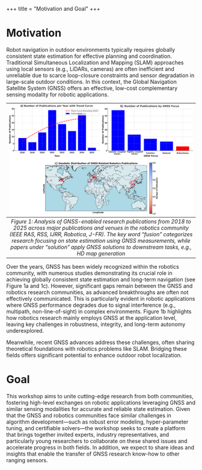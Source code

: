 +++
title = "Motivation and Goal"
+++


# Motivation

Robot navigation in outdoor environments typically requires globally consistent state estimation for effective planning and coordination. Traditional Simultaneous Localization and Mapping (SLAM) approaches using local sensors (e.g., LiDARs, cameras) are often inefficient and unreliable due to scarce loop-closure constraints and sensor degradation in large-scale outdoor conditions. In this context, the Global Navigation Satellite System (GNSS) offers an effective, low-cost complementary sensing modality for robotic applications.


| ![](trend.png) | 
|:--:| 
| *Figure 1: Analysis of GNSS-enabled research publications from 2018 to 2025 across major publications and venues in the robotics community (IEEE RAS, RSS, IJRR, Robotica, J-FR). The key word “fusion” categorizes research focusing on state estimation using GNSS measurements, while papers under “solution” apply GNSS solutions to downstream tasks, e.g., HD map generation* |

Over the years, GNSS has been widely recognized within the robotics community, with numerous studies demonstrating its crucial role in achieving globally consistent state estimation and long-term navigation (see Figure 1a and 1c). However, significant gaps remain between the GNSS and robotics research communities, as advanced breakthroughs are often not effectively communicated. This is particularly evident in robotic applications where GNSS performance degrades due to signal interference (e.g., multipath, non-line-of-sight) in complex environments. Figure 1b highlights how robotics research mainly employs GNSS at the application level, leaving key challenges in robustness, integrity, and long-term autonomy underexplored.

Meanwhile, recent GNSS advances address these challenges, often sharing theoretical foundations with robotics problems like SLAM. Bridging these fields offers significant potential to enhance outdoor robot localization.

# Goal
This workshop aims to unite cutting-edge research from both communities, fostering high-level exchanges on robotic applications leveraging GNSS and similar sensing modalities for accurate and reliable state estimation. Given that the GNSS and robotics communities face similar challenges in algorithm development—such as robust error modeling, hyper-parameter tuning, and certifiable solvers—the workshop seeks to create a platform that brings together invited experts, industry representatives, and particularly young researchers to collaborate on these shared issues and accelerate progress in both fields. In addition, we expect to share ideas and insights that enable the transfer of GNSS research know-how to other ranging sensors. 
